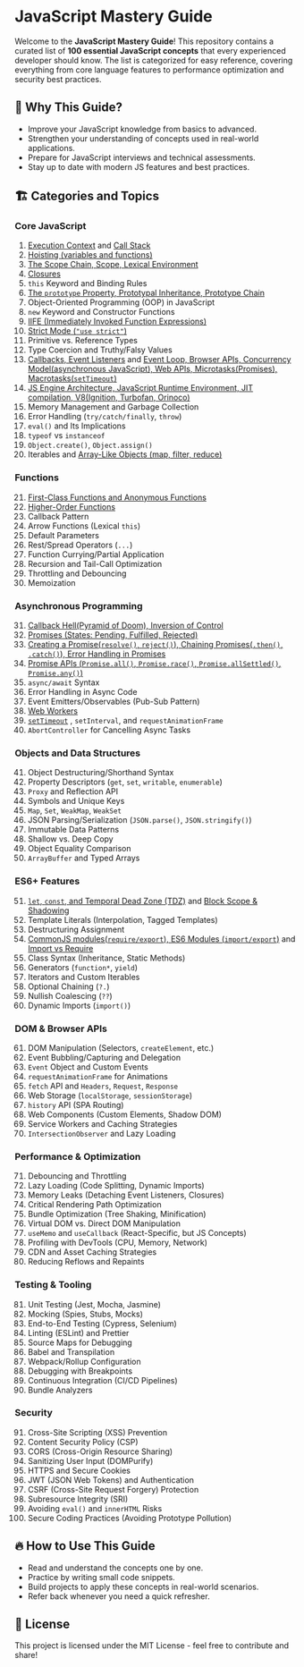 # JavaScript Mastery Guide

Welcome to the **JavaScript Mastery Guide**! This repository contains a curated list of **100 essential JavaScript concepts** that every experienced developer should know. The list is categorized for easy reference, covering everything from core language features to performance optimization and security best practices.

## 📌 Why This Guide?
- Improve your JavaScript knowledge from basics to advanced.
- Strengthen your understanding of concepts used in real-world applications.
- Prepare for JavaScript interviews and technical assessments.
- Stay up to date with modern JS features and best practices.

## 🏗 Categories and Topics

### **Core JavaScript**
1. [Execution Context](https://www.youtube.com/watch?v=ZvbzSrg0afE) and [Call Stack](https://www.youtube.com/watch?v=iLWTnMzWtj4)
2. [Hoisting (variables and functions)](https://www.youtube.com/watch?v=Fnlnw8uY6jo)
3. [The Scope Chain, Scope, Lexical Environment](https://www.youtube.com/watch?v=uH-tVP8MUs8) 
4. [Closures](https://www.youtube.com/watch?v=qikxEIxsXco&t=215s) 
5. `this` Keyword and Binding Rules
6. [The `prototype` Property, Prototypal Inheritance, Prototype Chain](https://www.youtube.com/watch?v=wstwjQ1yqWQ&t=166s)
7. Object-Oriented Programming (OOP) in JavaScript
8. `new` Keyword and Constructor Functions
9. [IIFE (Immediately Invoked Function Expressions)](https://www.youtube.com/watch?v=I5EntfMeIIQ)
10. [Strict Mode (`"use strict"`)](https://www.youtube.com/watch?v=G9QTBS2x8U4)
11. Primitive vs. Reference Types
12. Type Coercion and Truthy/Falsy Values
13. [Callbacks, Event Listeners](https://www.youtube.com/watch?v=btj35dh3_U8) and [Event Loop, Browser APIs, Concurrency Model(asynchronous JavaScript), Web APIs, Microtasks(Promises), Macrotasks(`setTimeout`)](https://www.youtube.com/watch?v=8zKuNo4ay8E)
14. [JS Engine Architecture, JavaScript Runtime Environment, JIT compilation, V8(Ignition, Turbofan, Orinoco)](https://www.youtube.com/watch?v=2WJL19wDH68) 
15. Memory Management and Garbage Collection
16. Error Handling (`try/catch/finally`, `throw`)
17. `eval()` and Its Implications
18. `typeof` vs `instanceof`
19. `Object.create()`, `Object.assign()`
20. Iterables and [Array-Like Objects (map, filter, reduce)](https://www.youtube.com/watch?v=zdp0zrpKzIE)

### **Functions**
21. [First-Class Functions and Anonymous Functions](https://www.youtube.com/watch?v=SHINoHxvTso) 
22. [Higher-Order Functions](https://www.youtube.com/watch?v=SHINoHxvTso)
23. Callback Pattern
24. Arrow Functions (Lexical `this`)
25. Default Parameters
26. Rest/Spread Operators (`...`)
27. Function Currying/Partial Application
28. Recursion and Tail-Call Optimization
29. Throttling and Debouncing
30. Memoization

### **Asynchronous Programming**
31. [Callback Hell(Pyramid of Doom), Inversion of Control](https://www.youtube.com/watch?v=yEKtJGha3yM)
32. [Promises (States: Pending, Fulfilled, Rejected)](https://www.youtube.com/watch?v=ap-6PPAuK1Y)
33. [Creating a Promise(`resolve()`, `reject()`), Chaining Promises(`.then()`, `.catch()`), Error Handling in Promises](https://www.youtube.com/watch?v=U74BJcr8NeQ)
34. [Promise APIs (`Promise.all()`, `Promise.race()`, `Promise.allSettled()`, `Promise.any()`)](https://www.youtube.com/watch?v=DlTVt1rZjIo)
35. `async/await` Syntax
36. Error Handling in Async Code
37. Event Emitters/Observables (Pub-Sub Pattern)
38. [Web Workers](https://www.youtube.com/watch?v=Gcp7triXFjg)
39. [`setTimeout`](https://www.youtube.com/watch?v=eBTBG4nda2A) , `setInterval`, and `requestAnimationFrame`
40. `AbortController` for Cancelling Async Tasks

### **Objects and Data Structures**
41. Object Destructuring/Shorthand Syntax
42. Property Descriptors (`get`, `set`, `writable`, `enumerable`)
43. `Proxy` and Reflection API
44. Symbols and Unique Keys
45. `Map`, `Set`, `WeakMap`, `WeakSet`
46. JSON Parsing/Serialization (`JSON.parse()`, `JSON.stringify()`)
47. Immutable Data Patterns
48. Shallow vs. Deep Copy
49. Object Equality Comparison
50. `ArrayBuffer` and Typed Arrays

### **ES6+ Features**
51. [`let`, `const`, and Temporal Dead Zone (TDZ)](https://www.youtube.com/watch?v=BNC6slYCj50) and [Block Scope & Shadowing ](https://www.youtube.com/watch?v=lW_erSjyMeM)
52. Template Literals (Interpolation, Tagged Templates)
53. Destructuring Assignment
54. [CommonJS modules(`require/export`), ES6 Modules (`import/export`)](https://www.youtube.com/watch?v=mK54Cn4ceac) and [Import vs Require](https://www.youtube.com/watch?v=6_JNPmjSevo)
55. Class Syntax (Inheritance, Static Methods)
56. Generators (`function*`, `yield`)
57. Iterators and Custom Iterables
58. Optional Chaining (`?.`)
59. Nullish Coalescing (`??`)
60. Dynamic Imports (`import()`)

### **DOM & Browser APIs**
61. DOM Manipulation (Selectors, `createElement`, etc.)
62. Event Bubbling/Capturing and Delegation
63. `Event` Object and Custom Events
64. `requestAnimationFrame` for Animations
65. `fetch` API and `Headers`, `Request`, `Response`
66. Web Storage (`localStorage`, `sessionStorage`)
67. `history` API (SPA Routing)
68. Web Components (Custom Elements, Shadow DOM)
69. Service Workers and Caching Strategies
70. `IntersectionObserver` and Lazy Loading

### **Performance & Optimization**
71. Debouncing and Throttling
72. Lazy Loading (Code Splitting, Dynamic Imports)
73. Memory Leaks (Detaching Event Listeners, Closures)
74. Critical Rendering Path Optimization
75. Bundle Optimization (Tree Shaking, Minification)
76. Virtual DOM vs. Direct DOM Manipulation
77. `useMemo` and `useCallback` (React-Specific, but JS Concepts)
78. Profiling with DevTools (CPU, Memory, Network)
79. CDN and Asset Caching Strategies
80. Reducing Reflows and Repaints

### **Testing & Tooling**
81. Unit Testing (Jest, Mocha, Jasmine)
82. Mocking (Spies, Stubs, Mocks)
83. End-to-End Testing (Cypress, Selenium)
84. Linting (ESLint) and Prettier
85. Source Maps for Debugging
86. Babel and Transpilation
87. Webpack/Rollup Configuration
88. Debugging with Breakpoints
89. Continuous Integration (CI/CD Pipelines)
90. Bundle Analyzers

### **Security**
91. Cross-Site Scripting (XSS) Prevention
92. Content Security Policy (CSP)
93. CORS (Cross-Origin Resource Sharing)
94. Sanitizing User Input (DOMPurify)
95. HTTPS and Secure Cookies
96. JWT (JSON Web Tokens) and Authentication
97. CSRF (Cross-Site Request Forgery) Protection
98. Subresource Integrity (SRI)
99. Avoiding `eval()` and `innerHTML` Risks
100. Secure Coding Practices (Avoiding Prototype Pollution)

## 🔥 How to Use This Guide
- Read and understand the concepts one by one.
- Practice by writing small code snippets.
- Build projects to apply these concepts in real-world scenarios.
- Refer back whenever you need a quick refresher.


## 📜 License
This project is licensed under the MIT License - feel free to contribute and share!

